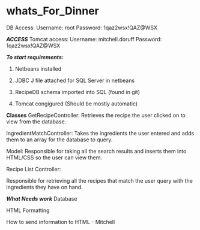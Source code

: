 # whats_For_Dinner

DB Access: 
Username: root
Password: 1qaz2wsx!QAZ@WSX

***ACCESS***
Tomcat access:
Username: mitchell.doruff
Password: 1qaz2wsx!QAZ@WSX

***To start requirements:***

1) Netbeans installed

2) JDBC J file attached for SQL Server in netbeans

3) RecipeDB schema imported into SQL (found in git)

4) Tomcat congigured (Should be mostly automatic)

**Classes**
GetRecipeController: 
Retrieves the recipe the user clicked on to view from the database. 

IngredientMatchController: 
Takes the ingredients the user entered and adds them to an array for the database to query.  

Model:
Responsible for taking all the search results and inserts them into HTML/CSS so the user can view them.

Recipe List Controller: 

Responsible for retrieving all the recipes that match the user query with the ingredients they have on hand. 



***What Needs work***
Database

HTML Formatting

How to send information to HTML - Mitchell
